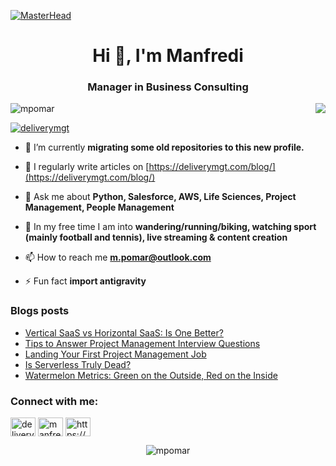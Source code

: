 [![MasterHead](https://images.squarespace-cdn.com/content/v1/5cb42c078dfc8c32928f1683/1576673671501-815N3LYAA34XFVFLWSUP/enterprise-content-management.gif)](https://deliverymgt.com)
<h1 align="center">Hi 👋, I'm Manfredi</h1>
<h3 align="center">Manager in Business Consulting</h3>
<img align="right" src="https://user-images.githubusercontent.com/63050133/156676671-d5b2e362-97d4-4404-9447-dd71ddfea82f.gif">

<p align="left"> <img src="https://komarev.com/ghpvc/?username=mpomar&label=Profile%20views&color=0e75b6&style=flat" alt="mpomar" /> </p>

<p align="left"> <a href="https://twitter.com/deliverymgt" target="blank"><img src="https://img.shields.io/twitter/follow/deliverymgt?logo=twitter&style=for-the-badge" alt="deliverymgt" /></a> </p>

- 🔭 I’m currently **migrating some old repositories to this new profile.**

- 📝 I regularly write articles on [https://deliverymgt.com/blog/](https://deliverymgt.com/blog/)

- 💬 Ask me about **Python, Salesforce, AWS, Life Sciences, Project Management, People Management**

- 🌟 In my free time I am into **wandering/running/biking, watching sport (mainly football and tennis), live streaming & content creation**

- 📫 How to reach me **m.pomar@outlook.com**

- ⚡ Fun fact **import antigravity**

### Blogs posts
<!-- BLOG-POST-LIST:START -->
- [Vertical SaaS vs Horizontal SaaS: Is One Better?](https://deliverymgt.com/vertical-saas-horizontal-saas/)
- [Tips to Answer Project Management Interview Questions](https://deliverymgt.com/project-management-interview-questions/)
- [Landing Your First Project Management Job](https://deliverymgt.com/project-management-job/)
- [Is Serverless Truly Dead?](https://deliverymgt.com/is-serverless-dead/)
- [Watermelon Metrics: Green on the Outside, Red on the Inside](https://deliverymgt.com/avoid-watermelon-metrics/)
<!-- BLOG-POST-LIST:END -->

<h3 align="left">Connect with me:</h3>
<p align="left">
<a href="https://twitter.com/deliverymgt" target="blank"><img align="center" src="https://raw.githubusercontent.com/rahuldkjain/github-profile-readme-generator/master/src/images/icons/Social/twitter.svg" alt="deliverymgt" height="30" width="40" /></a>
<a href="https://linkedin.com/in/manfredipomar" target="blank"><img align="center" src="https://raw.githubusercontent.com/rahuldkjain/github-profile-readme-generator/master/src/images/icons/Social/linked-in-alt.svg" alt="manfredipomar" height="30" width="40" /></a>
<a href="https://deliverymgt.com/feed/" target="blank"><img align="center" src="https://raw.githubusercontent.com/rahuldkjain/github-profile-readme-generator/master/src/images/icons/Social/rss.svg" alt="https://deliverymgt.com/feed/" height="30" width="40" /></a>
</p>

<p align="center"><img align="center" src="https://github-readme-stats.vercel.app/api?username=mpomar&show_icons=true&locale=en&theme=tokyonight" alt="mpomar" /></p>

